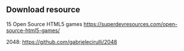 ## Download resource

15 Open Source HTML5 games
https://superdevresources.com/open-source-html5-games/

2048: https://github.com/gabrielecirulli/2048

